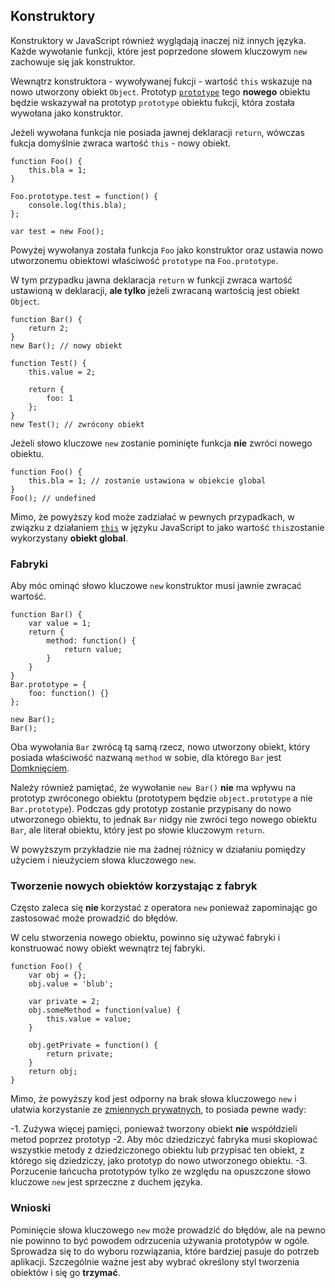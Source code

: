## Konstruktory 

Konstruktory w JavaScript również wyglądają inaczej niż innych języka. Każde 
wywołanie funkcji, które jest poprzedone słowem kluczowym `new` zachowuje się 
jak konstruktor. 

Wewnątrz konstruktora - wywoływanej fukcji - wartość `this` wskazuje na 
nowo utworzony obiekt `Object`. Prototyp [`prototype`](#object.prototype) tego 
**nowego** obiektu będzie wskazywał na prototyp `prototype` obiektu fukcji, 
która została wywołana jako konstruktor.

Jeżeli wywołana funkcja nie posiada jawnej deklaracji `return`, wówczas 
fukcja domyślnie zwraca wartość `this` - nowy obiekt.

    function Foo() {
        this.bla = 1;
    }

    Foo.prototype.test = function() {
        console.log(this.bla);
    };

    var test = new Foo();

Powyżej wywołanya została funkcja `Foo` jako konstruktor oraz ustawia 
nowo utworzonemu obiektowi właściwość `prototype` na `Foo.prototype`.

W tym przypadku jawna deklaracja `return` w funkcji zwraca wartość 
ustawioną w deklaracji, **ale tylko** jeżeli zwracaną wartością jest 
obiekt `Object`.

    function Bar() {
        return 2;
    }
    new Bar(); // nowy obiekt

    function Test() {
        this.value = 2;

        return {
            foo: 1
        };
    }
    new Test(); // zwrócony obiekt

Jeżeli słowo kluczowe `new` zostanie pominięte funkcja **nie** zwróci nowego 
obiektu.

    function Foo() {
        this.bla = 1; // zostanie ustawiona w obiekcie global
    }
    Foo(); // undefined

Mimo, że powyższy kod może zadziałać w pewnych przypadkach, w związku 
z działaniem [`this`](#function.this) w języku JavaScript to jako 
wartość `this`zostanie wykorzystany **obiekt global**.

### Fabryki

Aby móc ominąć słowo kluczowe `new` konstruktor musi jawnie zwracać wartość.

    function Bar() {
        var value = 1;
        return {
            method: function() {
                return value;
            }
        }
    }
    Bar.prototype = {
        foo: function() {}
    };

    new Bar();
    Bar();

Oba wywołania `Bar` zwrócą tą samą rzecz, nowo utworzony obiekt, który posiada 
właściwość nazwaną `method` w sobie, dla którego `Bar` jest [Domknięciem](#function.closures).

Należy również pamiętać, że wywołanie `new Bar()` **nie** ma wpływu na 
prototyp zwróconego obiektu (prototypem będzie `object.prototype` a nie `Bar.prototype`). 
Podczas gdy prototyp zostanie przypisany do nowo utworzonego obiektu, to jednak `Bar` 
nidgy nie zwróci tego nowego obiektu `Bar`, ale literał obiektu, który jest po 
słowie kluczowym `return`.

W powyższym przykładzie nie ma żadnej różnicy w działaniu pomiędzy użyciem 
i nieużyciem słowa kluczowego `new`.

### Tworzenie nowych obiektów korzystając z fabryk

Często zaleca się **nie** korzystać z operatora `new` ponieważ zapominając 
go zastosować może prowadzić do błędów.

W celu stworzenia nowego obiektu, powinno się używać fabryki i konstruować 
nowy obiekt wewnątrz tej fabryki.

    function Foo() {
        var obj = {};
        obj.value = 'blub';

        var private = 2;
        obj.someMethod = function(value) {
            this.value = value;
        }

        obj.getPrivate = function() {
            return private;
        }
        return obj;
    }


Mimo, że powyższy kod jest odporny na brak słowa kluczowego `new` i ułatwia 
korzystanie ze [zmiennych prywatnych](#function.closures), to posiada 
pewne wady:

-1. Zużywa więcej pamięci, ponieważ tworzony obiekt **nie** współdzieli metod poprzez prototyp
-2. Aby móc dziedziczyć fabryka musi skopiować wszystkie metody z dziedziczonego obiektu lub 
  przypisać ten obiekt, z którego się dziedziczy, jako prototyp do nowo utworzonego obiektu.
-3. Porzucenie łańcucha prototypów tylko ze względu na opuszczone słowo kluczowe `new` jest sprzeczne z duchem języka.

### Wnioski

Pominięcie słowa kluczowego `new` może prowadzić do błędów, ale na pewno nie 
powinno to być powodem odrzucenia używania prototypów w ogóle. Sprowadza się to 
do wyboru rozwiązania, które bardziej pasuje do potrzeb aplikacji. Szczególnie 
ważne jest aby wybrać określony styl tworzenia obiektów i się go **trzymać**.

